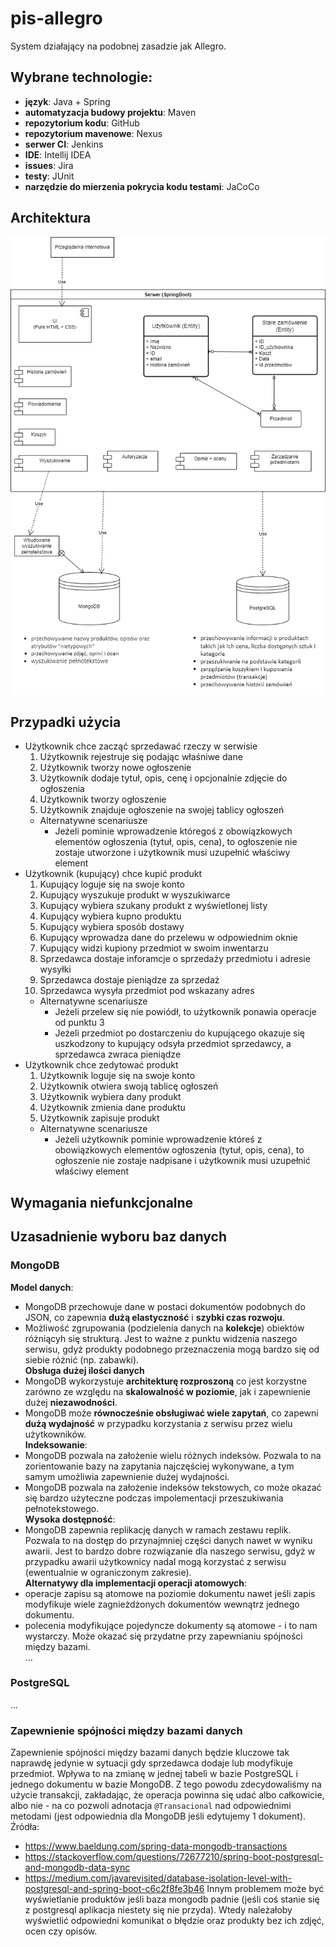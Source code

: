 # pis-allegro
System działający na podobnej zasadzie jak Allegro.

## Wybrane technologie:
- **język**: Java + Spring
- **automatyzacja budowy projektu**: Maven
- **repozytorium kodu**: GitHub
- **repozytorium mavenowe**: Nexus
- **serwer CI**: Jenkins
- **IDE**: Intellij IDEA
- **issues**: Jira
- **testy**: JUnit
- **narzędzie do mierzenia pokrycia kodu testami**: JaCoCo

## Architektura
![diagram uml](images/architektura.png)

## Przypadki użycia

- Użytkownik chce zacząć sprzedawać rzeczy w serwisie
  1. Użytkownik rejestruje się podając właśniwe dane
  2. Użytkownik tworzy nowe ogłoszenie
  3. Użytkownik dodaje tytuł, opis, cenę i opcjonalnie zdjęcie do ogłoszenia
  4. Użytkownik tworzy ogłoszenie
  5. Użytkownik znajduje ogłoszenie na swojej tablicy ogłoszeń
  - Alternatywne scenariusze
    - Jeżeli pominie wprowadzenie któregoś z obowiązkowych elementów ogłoszenia (tytuł, opis, cena), to ogłoszenie nie zostaje utworzone i użytkownik musi uzupełnić właściwy element
- Użytkownik (kupujący) chce kupić produkt
  1. Kupujący loguje się na swoje konto
  2. Kupujący wyszukuje produkt w wyszukiwarce
  3. Kupujący wybiera szukany produkt z wyświetlonej listy
  4. Kupujący wybiera kupno produktu
  5. Kupujący wybiera sposób dostawy
  6. Kupujący wprowadza dane do przelewu w odpowiednim oknie
  7. Kupujący widzi kupiony przedmiot w swoim inwentarzu
  8. Sprzedawca dostaje inforamcje o sprzedaży przedmiotu i adresie wysyłki
  9. Sprzedawca dostaje pieniądze za sprzedaż
  10. Sprzedawca wysyła przedmiot pod wskazany adres
    - Alternatywne scenariusze
      - Jeżeli przelew się nie powiódł, to użytkownik ponawia operacje od punktu 3
      - Jeżeli przedmiot po dostarczeniu do kupującego okazuje się uszkodzony to kupujący odsyła przedmiot sprzedawcy, a sprzedawca zwraca pieniądze
- Użytkownik chce zedytować produkt
  1. Użytkownik loguje się na swoje konto
  2. Użytkownik otwiera swoją tablicę ogłoszeń
  3. Użytkownik wybiera dany produkt
  4. Użytkownik zmienia dane produktu
  5. Użytkownik zapisuje produkt
  - Alternatywne scenariusze
    - Jeżeli użytkownik pominie wprowadzenie któreś z obowiązkowych elementów ogłoszenia (tytuł, opis, cena), to ogłoszenie nie zostaje nadpisane i użytkownik musi uzupełnić właściwy element


## Wymagania niefunkcjonalne


## Uzasadnienie wyboru baz danych
### MongoDB  
**Model danych**:
  - MongoDB przechowuje dane w postaci dokumentów podobnych do JSON, co zapewnia **dużą elastyczność** i **szybki czas rozwoju**.
  - Możliwość zgrupowania (podzielenia danych na **kolekcje**) obiektów różniącyh się strukturą. Jest to ważne z punktu widzenia naszego serwisu, gdyż produkty podobnego przeznaczenia mogą bardzo się od siebie różnić (np. zabawki).  
**Obsługa dużej ilości danych**
  - MongoDB wykorzystuje **architekturę rozproszoną** co jest korzystne zarówno ze względu na **skalowalność w poziomie**, jak i zapewnienie dużej **niezawodności**.
  - MongoDB może **równocześnie obsługiwać wiele zapytań**, co zapewni **dużą wydajność** w przypadku korzystania z serwisu przez wielu użytkowników.  
**Indeksowanie**:
  - MongoDB pozwala na założenie wielu różnych indeksów. Pozwala to na zorientowanie bazy na zapytania najczęściej wykonywane, a tym samym umożliwia zapewnienie dużej wydajności.
  - MongoDB pozwala na założenie indeksów tekstowych, co może okazać się bardzo użyteczne podczas impolementacji przeszukiwania pełnotekstowego.  
**Wysoka dostępność**:  
  - MongoDB zapewnia replikację danych w ramach zestawu replik. Pozwala to na dostęp do przynajmniej części danych nawet w wyniku awarii. Jest to bardzo dobre rozwiązanie dla naszego serwisu, gdyż w przypadku awarii użytkownicy nadal mogą korzystać z serwisu (ewentualnie w ograniczonym zakresie).  
**Alternatywy dla implementacji operacji atomowych**: 
  - operacje zapisu są atomowe na poziomie dokumentu nawet jeśli zapis modyfikuje wiele zagnieżdżonych dokumentów wewnątrz jednego dokumentu.
  - polecenia modyfikujące pojedyncze dokumenty są atomowe - i to nam wystarczy.
 Może okazać się przydatne przy zapewnianiu spójności między bazami.  
...
### PostgreSQL
...

### Zapewnienie spójności między bazami danych
Zapewnienie spójności między bazami danych będzie kluczowe tak naprawdę jedynie w sytuacji gdy sprzedawca dodaje lub modyfikuje przedmiot. Wpływa to na zmianę w jednej tabeli w bazie PostgreSQL i jednego dokumentu w bazie MongoDB. Z tego powodu zdecydowaliśmy na użycie transakcji, zakładając, że operacja powinna się udać albo całkowicie, albo nie - na co pozwoli adnotacja `@Transacional` nad odpowiednimi metodami (jest odpowiednia dla MongoDB jeśli edytujemy 1 dokument).   
Źródła: 
- https://www.baeldung.com/spring-data-mongodb-transactions
- https://stackoverflow.com/questions/72677210/spring-boot-postgresql-and-mongodb-data-sync
- https://medium.com/javarevisited/database-isolation-level-with-postgresql-and-spring-boot-c6c2f8fe3b46
Innym problemem może być wyświetlanie produktów jeśli baza mongodb padnie (jeśli coś stanie się z postgresql aplikacja niestety się nie przyda). Wtedy należałoby wyświetlić odpowiedni komunikat o błędzie oraz produkty bez ich zdjęć, ocen czy opisów.
